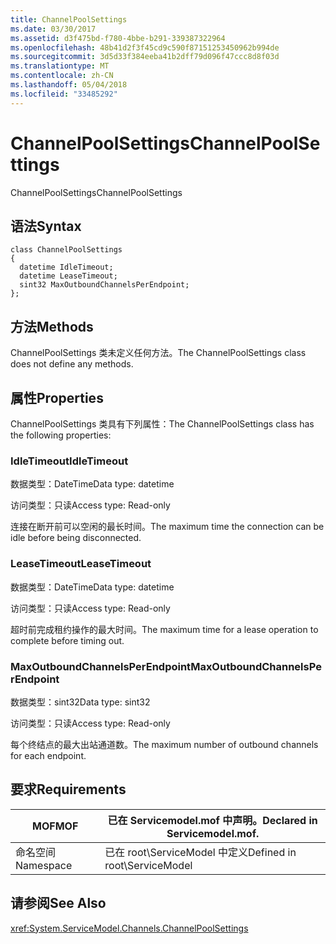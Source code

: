 ```yaml
---
title: ChannelPoolSettings
ms.date: 03/30/2017
ms.assetid: d3f475bd-f780-4bbe-b291-339387322964
ms.openlocfilehash: 48b41d2f3f45cd9c590f87151253450962b994de
ms.sourcegitcommit: 3d5d33f384eeba41b2dff79d096f47ccc8d8f03d
ms.translationtype: MT
ms.contentlocale: zh-CN
ms.lasthandoff: 05/04/2018
ms.locfileid: "33485292"
---
```

# <a name="channelpoolsettings"></a><span data-ttu-id="5afb9-102">ChannelPoolSettings</span><span class="sxs-lookup"><span data-stu-id="5afb9-102">ChannelPoolSettings</span></span>
<span data-ttu-id="5afb9-103">ChannelPoolSettings</span><span class="sxs-lookup"><span data-stu-id="5afb9-103">ChannelPoolSettings</span></span>  
  
## <a name="syntax"></a><span data-ttu-id="5afb9-104">语法</span><span class="sxs-lookup"><span data-stu-id="5afb9-104">Syntax</span></span>  
  
```  
class ChannelPoolSettings  
{  
  datetime IdleTimeout;  
  datetime LeaseTimeout;  
  sint32 MaxOutboundChannelsPerEndpoint;  
};  
```  
  
## <a name="methods"></a><span data-ttu-id="5afb9-105">方法</span><span class="sxs-lookup"><span data-stu-id="5afb9-105">Methods</span></span>  
 <span data-ttu-id="5afb9-106">ChannelPoolSettings 类未定义任何方法。</span><span class="sxs-lookup"><span data-stu-id="5afb9-106">The ChannelPoolSettings class does not define any methods.</span></span>  
  
## <a name="properties"></a><span data-ttu-id="5afb9-107">属性</span><span class="sxs-lookup"><span data-stu-id="5afb9-107">Properties</span></span>  
 <span data-ttu-id="5afb9-108">ChannelPoolSettings 类具有下列属性：</span><span class="sxs-lookup"><span data-stu-id="5afb9-108">The ChannelPoolSettings class has the following properties:</span></span>  
  
### <a name="idletimeout"></a><span data-ttu-id="5afb9-109">IdleTimeout</span><span class="sxs-lookup"><span data-stu-id="5afb9-109">IdleTimeout</span></span>  
 <span data-ttu-id="5afb9-110">数据类型：DateTime</span><span class="sxs-lookup"><span data-stu-id="5afb9-110">Data type: datetime</span></span>  
  
 <span data-ttu-id="5afb9-111">访问类型：只读</span><span class="sxs-lookup"><span data-stu-id="5afb9-111">Access type: Read-only</span></span>  
  
 <span data-ttu-id="5afb9-112">连接在断开前可以空闲的最长时间。</span><span class="sxs-lookup"><span data-stu-id="5afb9-112">The maximum time the connection can be idle before being disconnected.</span></span>  
  
### <a name="leasetimeout"></a><span data-ttu-id="5afb9-113">LeaseTimeout</span><span class="sxs-lookup"><span data-stu-id="5afb9-113">LeaseTimeout</span></span>  
 <span data-ttu-id="5afb9-114">数据类型：DateTime</span><span class="sxs-lookup"><span data-stu-id="5afb9-114">Data type: datetime</span></span>  
  
 <span data-ttu-id="5afb9-115">访问类型：只读</span><span class="sxs-lookup"><span data-stu-id="5afb9-115">Access type: Read-only</span></span>  
  
 <span data-ttu-id="5afb9-116">超时前完成租约操作的最大时间。</span><span class="sxs-lookup"><span data-stu-id="5afb9-116">The maximum time for a lease operation to complete before timing out.</span></span>  
  
### <a name="maxoutboundchannelsperendpoint"></a><span data-ttu-id="5afb9-117">MaxOutboundChannelsPerEndpoint</span><span class="sxs-lookup"><span data-stu-id="5afb9-117">MaxOutboundChannelsPerEndpoint</span></span>  
 <span data-ttu-id="5afb9-118">数据类型：sint32</span><span class="sxs-lookup"><span data-stu-id="5afb9-118">Data type: sint32</span></span>  
  
 <span data-ttu-id="5afb9-119">访问类型：只读</span><span class="sxs-lookup"><span data-stu-id="5afb9-119">Access type: Read-only</span></span>  
  
 <span data-ttu-id="5afb9-120">每个终结点的最大出站通道数。</span><span class="sxs-lookup"><span data-stu-id="5afb9-120">The maximum number of outbound channels for each endpoint.</span></span>  
  
## <a name="requirements"></a><span data-ttu-id="5afb9-121">要求</span><span class="sxs-lookup"><span data-stu-id="5afb9-121">Requirements</span></span>  
  
|<span data-ttu-id="5afb9-122">MOF</span><span class="sxs-lookup"><span data-stu-id="5afb9-122">MOF</span></span>|<span data-ttu-id="5afb9-123">已在 Servicemodel.mof 中声明。</span><span class="sxs-lookup"><span data-stu-id="5afb9-123">Declared in Servicemodel.mof.</span></span>|  
|---------|-----------------------------------|  
|<span data-ttu-id="5afb9-124">命名空间</span><span class="sxs-lookup"><span data-stu-id="5afb9-124">Namespace</span></span>|<span data-ttu-id="5afb9-125">已在 root\ServiceModel 中定义</span><span class="sxs-lookup"><span data-stu-id="5afb9-125">Defined in root\ServiceModel</span></span>|  
  
## <a name="see-also"></a><span data-ttu-id="5afb9-126">请参阅</span><span class="sxs-lookup"><span data-stu-id="5afb9-126">See Also</span></span>  
 <xref:System.ServiceModel.Channels.ChannelPoolSettings>
